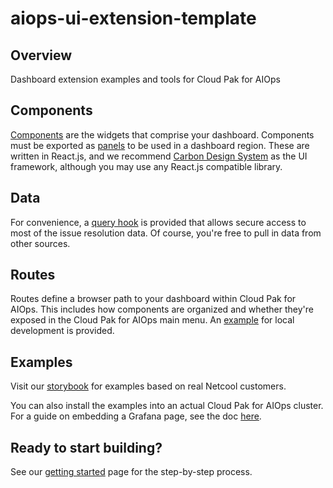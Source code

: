 # aiops-ui-extension-template

## Overview
Dashboard extension examples and tools for Cloud Pak for AIOps

## Components
[Components](src/components) are the widgets that comprise your dashboard. Components must be exported as [panels](src/panels) to be used in a dashboard region. These are written in React.js, and we recommend [Carbon Design System](https://carbondesignsystem.com/) as the UI framework, although you may use any React.js compatible library.

## Data
For convenience, a [query hook](src/helpers/useQuery.ts) is provided that allows secure access to most of the issue resolution data. Of course, you're free to pull in data from other sources.

## Routes
Routes define a browser path to your dashboard within Cloud Pak for AIOps. This includes how components are organized and whether they're exposed in the Cloud Pak for AIOps main menu. An [example](config/routes.json) for local development is provided.

## Examples
Visit our [storybook](https://ibm.github.io/aiops-ui-extension-template) for examples based on real Netcool customers.

You can also install the examples into an actual Cloud Pak for AIOps cluster.
For a guide on embedding a Grafana page, see the doc [here](doc/grafana-guide.md).

## Ready to start building?
See our [getting started](doc/getting-started.md) page for the step-by-step process.
